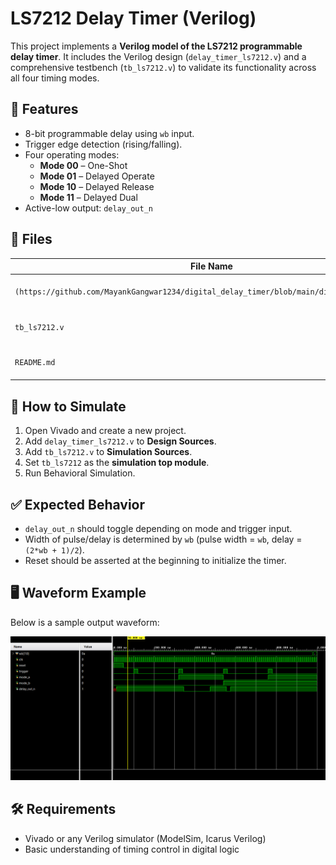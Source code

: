 # LS7212 Delay Timer (Verilog)

This project implements a **Verilog model of the LS7212 programmable delay timer**. It includes the Verilog design (`delay_timer_ls7212.v`) and a comprehensive testbench (`tb_ls7212.v`) to validate its functionality across all four timing modes.

## 🔧 Features

- 8-bit programmable delay using `wb` input.
- Trigger edge detection (rising/falling).
- Four operating modes:
  - **Mode 00** – One-Shot
  - **Mode 01** – Delayed Operate
  - **Mode 10** – Delayed Release
  - **Mode 11** – Delayed Dual
- Active-low output: `delay_out_n`

## 📁 Files

| File Name           | Description                               |
|---------------------|-------------------------------------------|
| `(https://github.com/MayankGangwar1234/digital_delay_timer/blob/main/digital_delay_timer)` | Main Verilog module for the timer        |
| `tb_ls7212.v`          | Testbench for functional simulation      |
| `README.md`            | This documentation file                  |

## 🧪 How to Simulate

1. Open Vivado and create a new project.
2. Add `delay_timer_ls7212.v` to **Design Sources**.
3. Add `tb_ls7212.v` to **Simulation Sources**.
4. Set `tb_ls7212` as the **simulation top module**.
5. Run Behavioral Simulation.

## ✅ Expected Behavior

- `delay_out_n` should toggle depending on mode and trigger input.
- Width of pulse/delay is determined by `wb` (pulse width = `wb`, delay = `(2*wb + 1)/2`).
- Reset should be asserted at the beginning to initialize the timer.

## 🖥️ Waveform Example

Below is a sample output waveform:

![Waveform](https://github.com/MayankGangwar1234/digital_delay_timer/blob/main/Screenshot%202025-07-29%20200713.png)

## 🛠️ Requirements

- Vivado or any Verilog simulator (ModelSim, Icarus Verilog)
- Basic understanding of timing control in digital logic







